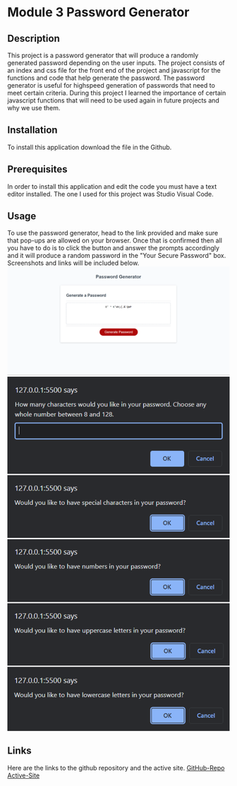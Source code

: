 # Module 3 Password Generator

## Description

This project is a password generator that will produce a randomly generated password depending on the user inputs. The project consists of an index and css file for the front end of the project and javascript for the functions and code that help generate the password. The password generator is useful for highspeed generation of passwords that need to meet certain criteria. During this project I learned the importance of certain javascript functions that will need to be used again in future projects and why we use them.

## Installation

To install this application download the file in the Github.

## Prerequisites

In order to install this application and edit the code you must have a text editor installed. The one I used for this project was Studio Visual Code.

## Usage

To use the password generator, head to the link provided and make sure that pop-ups are allowed on your browser. Once that is confirmed then all you have to do is to click the button and answer the prompts accordingly and it will produce a random password in the "Your Secure Password" box. Screenshots and links will be included below.
![homepage](./assets/images/m3-homepage.png)
![number-of-characters](./assets/images/m3-8-128-prompt.png)
![special-character-prompt](./assets/images/m3-special-character-prompt.png)
![number-prompt](./assets/images/m3-numbers-prompt.png)
![uppercase-prompt](./assets/images/m3-uppercase-prompt.png)
![lowercase](./assets/images/m3-lowercase-prompt.png)

## Links

Here are the links to the github repository and the active site.
[GitHub-Repo](https://github.com/charles-ram/m3-password-generator)
[Active-Site](https://charles-ram.github.io/m3-password-generator/)